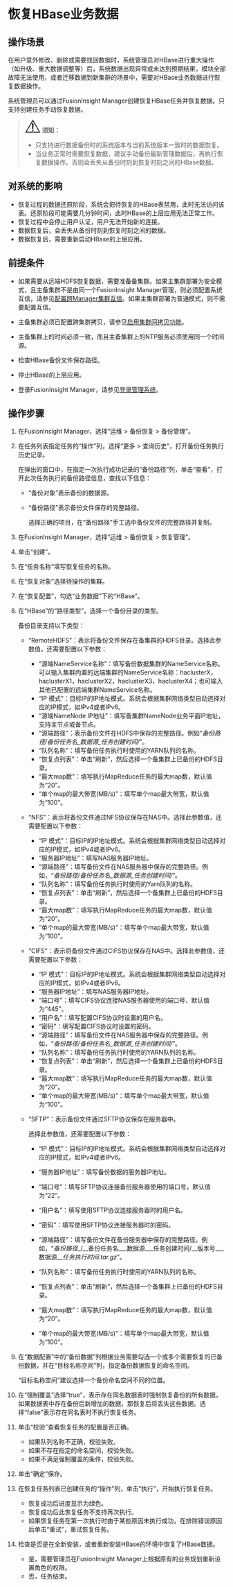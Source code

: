# 恢复HBase业务数据<a name="admin_guide_000219"></a>

## 操作场景<a name="zh-cn_topic_0263899272_sa03c3c195651492698ce215e8ed96a03"></a>

在用户意外修改、删除或需要找回数据时，系统管理员对HBase进行重大操作（如升级、重大数据调整等）后，系统数据出现异常或未达到预期结果，模块全部故障无法使用，或者迁移数据到新集群的场景中，需要对HBase业务数据进行恢复数据操作。

系统管理员可以通过FusionInsight Manager创建恢复HBase任务并恢复数据。只支持创建任务手动恢复数据。

>![](public_sys-resources/icon-notice.gif) **须知：** 
>-   只支持进行数据备份时的系统版本与当前系统版本一致时的数据恢复。
>-   当业务正常时需要恢复数据，建议手动备份最新管理数据后，再执行恢复数据操作。否则会丢失从备份时刻到恢复时刻之间的HBase数据。

## 对系统的影响<a name="zh-cn_topic_0263899272_s971e5b4bca984ab4b2becea7cbf15af7"></a>

-   恢复过程的数据还原阶段，系统会把待恢复的HBase表禁用，此时无法访问该表。还原阶段可能需要几分钟时间，此时HBase的上层应用无法正常工作。
-   恢复过程中会停止用户认证，用户无法开始新的连接。
-   数据恢复后，会丢失从备份时刻到恢复时刻之间的数据。
-   数据恢复后，需要重新启动HBase的上层应用。

## 前提条件<a name="zh-cn_topic_0263899272_s961eaf57db024f91bc4bab4ade67c3bd"></a>

-   如果需要从远端HDFS恢复数据，需要准备备集群。如果主集群部署为安全模式，且主备集群不是由同一个FusionInsight Manager管理，则必须配置系统互信，请参见[配置跨Manager集群互信](配置跨Manager集群互信.md#admin_guide_000177)。如果主集群部署为普通模式，则不需要配置互信。

-   主备集群必须已配置跨集群拷贝，请参见[启用集群间拷贝功能](启用集群间拷贝功能.md#admin_guide_000200)。
-   主备集群上的时间必须一致，而且主备集群上的NTP服务必须使用同一个时间源。
-   检查HBase备份文件保存路径。
-   停止HBase的上层应用。
-   登录FusionInsight Manager，请参见[登录管理系统](登录管理系统.md#admin_guide_000004)。

## 操作步骤<a name="zh-cn_topic_0263899272_s2cad02915b0b46b0b442e5ea965a8748"></a>

1.  在FusionInsight Manager，选择“运维 \> 备份恢复 \> 备份管理”。
2.  在任务列表指定任务的“操作”列，选择“更多 \> 查询历史”，打开备份任务执行历史记录。

    在弹出的窗口中，在指定一次执行成功记录的“备份路径”列，单击“查看”，打开此次任务执行的备份路径信息，查找以下信息：

    -   “备份对象”表示备份的数据源。
    -   “备份路径”表示备份文件保存的完整路径。

        选择正确的项目，在“备份路径”手工选中备份文件的完整路径并复制。

3.  在FusionInsight Manager，选择“运维 \> 备份恢复 \> 恢复管理”。
4.  单击“创建”。
5.  在“任务名称”填写恢复任务的名称。
6.  在“恢复对象”选择待操作的集群。
7.  在“恢复配置”，勾选“业务数据”下的“HBase”。
8.  在“HBase”的“路径类型”，选择一个备份目录的类型。

    备份目录支持以下类型：

    -   “RemoteHDFS”：表示将备份文件保存在备集群的HDFS目录。选择此参数值，还需要配置以下参数：
        -   “源端NameService名称”：填写备份数据集群的NameService名称。可以输入集群内置的远端集群的NameService名称：haclusterX，haclusterX1，haclusterX2，haclusterX3，haclusterX4；也可输入其他已配置的远端集群NameService名称。
        -   “IP 模式”：目标IP的IP地址模式。系统会根据集群网络类型自动选择对应的IP模式，如IPv4或者IPv6。
        -   “源端NameNode IP地址”：填写备集群NameNode业务平面IP地址，支持主节点或备节点。
        -   “源端路径”：表示备份文件在HDFS中保存的完整路径。例如“_备份路径/备份任务名\_数据源\_任务创建时间/_”。
        -   “队列名称”：填写备份任务执行时使用的YARN队列的名称。
        -   “恢复点列表”：单击“刷新”，然后选择一个备集群上已备份的HDFS目录。
        -   “最大map数”：填写执行MapReduce任务的最大map数，默认值为“20”。
        -   “单个map的最大带宽\(MB/s\)”：填写单个map最大带宽，默认值为“100”。

    -   “NFS”：表示将备份文件通过NFS协议保存在NAS中。选择此参数值，还需要配置以下参数：
        -   “IP 模式”：目标IP的IP地址模式。系统会根据集群网络类型自动选择对应的IP模式，如IPv4或者IPv6。
        -   “服务器IP地址”：填写NAS服务器IP地址。
        -   “源端路径”：填写备份文件在NAS服务器中保存的完整路径。例如，“_备份路径/备份任务名\_数据源\_任务创建时间/_”。
        -   “队列名称”：填写备份任务执行时使用的Yarn队列的名称。
        -   “恢复点列表”：单击“刷新”，然后选择一个备集群上已备份的HDFS目录。
        -   “最大map数”：填写执行MapReduce任务的最大map数，默认值为“20”。
        -   “单个map的最大带宽\(MB/s\)”：填写单个map最大带宽，默认值为“100”。

    -   “CIFS”：表示将备份文件通过CIFS协议保存在NAS中。选择此参数值，还需要配置以下参数：
        -   “IP 模式”：目标IP的IP地址模式。系统会根据集群网络类型自动选择对应的IP模式，如IPv4或者IPv6。
        -   “服务器IP地址”：填写NAS服务器IP地址。
        -   “端口号”：填写CIFS协议连接NAS服务器使用的端口号，默认值为“445”。
        -   “用户名”：填写配置CIFS协议时设置的用户名。
        -   “密码”：填写配置CIFS协议时设置的密码。
        -   “源端路径”：填写备份文件在NAS服务器中保存的完整路径。例如，“_备份路径/备份任务名\_数据源\_任务创建时间/_”。
        -   “队列名称”：填写备份任务执行时使用的YARN队列的名称。
        -   “恢复点列表”：单击“刷新”，然后选择一个备集群上已备份的HDFS目录。
        -   “最大map数”：填写执行MapReduce任务的最大map数，默认值为“20”。
        -   “单个map的最大带宽\(MB/s\)”：填写单个map最大带宽，默认值为“100”。

    -   “SFTP”：表示备份文件通过SFTP协议保存在服务器中。

        选择此参数值，还需要配置以下参数：

        -   “IP 模式”：目标IP的IP地址模式。系统会根据集群网络类型自动选择对应的IP模式，如IPv4或者IPv6。

        -   “服务器IP地址”：填写备份数据的服务器IP地址。
        -   “端口号”：填写SFTP协议连接备份服务器使用的端口号，默认值为“22”。
        -   “用户名”：填写使用SFTP协议连接服务器时的用户名。
        -   “密码”：填写使用SFTP协议连接服务器时的密码。
        -   “源端路径”：填写备份文件在备份服务器中保存的完整路径。例如，“_备份路径__/__备份任务名\___数据源\___任务创建时间/__版本号\___数据源\___任务执行时间.tar.gz_”。
        -   “队列名称”：填写备份任务执行时使用的YARN队列的名称。
        -   “恢复点列表”：单击“刷新”，然后选择一个备集群上已备份的HDFS目录。
        -   “最大map数”：填写执行MapReduce任务的最大map数，默认值为“20”。
        -   “单个map的最大带宽\(MB/s\)”：填写单个map最大带宽，默认值为“100”。

9.  在“数据配置”中的“备份数据”列根据业务需要勾选一个或多个需要恢复的已备份数据，并在“目标名称空间”列，指定备份数据恢复的命名空间。

    “目标名称空间”建议选择一个备份命名空间不同的位置。

10. 在“强制覆盖”选择“true”，表示存在同名数据表时强制恢复备份的所有数据，如果数据表中存在备份后新增加的数据，那恢复后将丢失这些数据。选择“false”表示存在同名表时不执行恢复任务。
11. 单击“校验”查看恢复任务的配置是否正确。
    -   如果队列名称不正确，校验失败。
    -   如果不存在指定的命名空间，校验失败。
    -   如果不满足强制覆盖的条件，校验失败。

12. 单击“确定”保存。
13. 在恢复任务列表已创建任务的“操作”列，单击“执行”，开始执行恢复任务。
    -   恢复成功后进度显示为绿色。
    -   恢复成功后此恢复任务不支持再次执行。
    -   如果恢复任务在第一次执行时由于某些原因未执行成功，在排除错误原因后单击“重试”，重试恢复任务。

14. 检查是否是在全新安装，或者重新安装HBase的环境中恢复了HBase数据。
    -   是，需要管理员在FusionInsight Manager上根据原有的业务规划重新设置角色的权限。
    -   否，任务结束。


